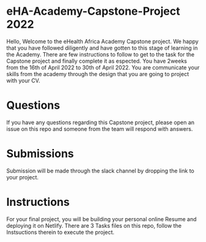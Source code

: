 # eHA-Academy-Capstone-Project 2022
Hello, Welcome to the eHealth Africa Academy Capstone project. We happy that you have followed diligently and have gotten to this stage of learning in the Academy. There are few instructions to follow to get to the task for the Capstone project and finally complete it as espected. You have 2weeks from the 16th of April 2022 to 30th of April 2022. You are communicate your skills from the academy through the design that you are going to project with your CV.
# Questions
If you have any questions regarding this Capstone project, please open an issue on this repo and someone from the team will respond with answers.

# Submissions
Submission will be made through the slack channel by dropping the link to your project.
# Instructions
For your final project, you will be building your personal online Resume and deploying it on Netlify. There are 3 Tasks files on this repo, follow the Instsuctions therein to execute the project.


